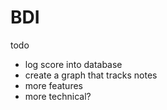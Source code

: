 # BDI
todo
- log score into database
- create a graph that tracks
notes
- more features
- more technical?
